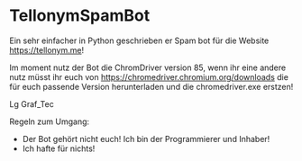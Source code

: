 # TellonymSpamBot
Ein sehr einfacher in Python geschrieben er Spam bot für die Website https://tellonym.me!  

Im moment nutz der Bot die ChromDriver version 85, wenn ihr eine andere nutz müsst ihr euch von https://chromedriver.chromium.org/downloads die für euch passende Version herunterladen und die chromedriver.exe erstzen!  

Lg Graf_Tec


Regeln zum Umgang:
- Der Bot gehört nicht euch! Ich bin der Programmierer und Inhaber!
- Ich hafte für nichts!
